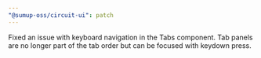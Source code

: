 ```yaml
---
"@sumup-oss/circuit-ui": patch
---
```


Fixed an issue with keyboard navigation in the Tabs component. Tab panels are no longer part of the tab order but can be focused with keydown press.
